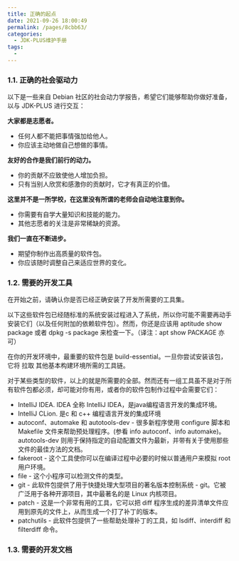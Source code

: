 ```yaml
---
title: 正确的起点
date: 2021-09-26 18:00:49
permalink: /pages/8cbb63/
categories:
  - JDK-PLUS维护手册
tags:
  -
---
```


### 1.1. 正确的社会驱动力

以下是一些来自 Debian 社区的社会动力学报告，希望它们能够帮助你做好准备，以与 JDK-PLUS 进行交互：

**大家都是志愿者。**

- 任何人都不能把事情强加给他人。
- 你应该主动地做自己想做的事情。

**友好的合作是我们前行的动力。**

- 你的贡献不应致使他人增加负担。
- 只有当别人欣赏和感激你的贡献时，它才有真正的价值。

**这里并不是一所学校，在这里没有所谓的老师会自动地注意到你。**

- 你需要有自学大量知识和技能的能力。
- 其他志愿者的关注是非常稀缺的资源。


**我们一直在不断进步。**

- 期望你制作出高质量的软件包。
- 你应该随时调整自己来适应世界的变化。

### 1.2. 需要的开发工具

在开始之前，请确认你是否已经正确安装了开发所需要的工具集。

以下这些软件包已经随标准的系统安装过程进入了系统，所以你可能不需要再动手安装它们（以及任何附加的依赖软件包）。然而，你还是应该用 aptitude show package 或者 dpkg -s package 来检查一下。（译注：apt show PACKAGE 亦可）

在你的开发环境中，最重要的软件包是 build-essential。一旦你尝试安装该包，它将 拉取 其他基本构建环境所需的工具链。

对于某些类型的软件，以上的就是所需要的全部。然而还有一组工具虽不是对于所有软件包都必须，却可能对你有用，或者你的软件包制作过程中会需要它们：

- IntelliJ IDEA. IDEA 全称 IntelliJ IDEA，是java编程语言开发的集成环境。
- IntelliJ CLion. 是c 和 c++ 编程语言开发的集成环境
- autoconf、automake 和 autotools-dev - 很多新程序使用 configure 脚本和 Makefile 文件来帮助预处理程序。(参看 info autoconf、info automake)。 autotools-dev 则用于保持指定的自动配置文件为最新，并带有关于使用那些文件的最佳方法的文档。
- fakeroot - 这个工具使你可以在编译过程中必要的时候以普通用户来模拟 root 用户环境。
- file - 这个小程序可以检测文件的类型。
- git - 此软件包提供了用于快捷处理大型项目的著名版本控制系统 - git。它被广泛用于各种开源项目，其中最著名的是 Linux 内核项目。
- patch - 这是一个非常有用的工具，它可以把 diff 程序生成的差异清单文件应用到原先的文件上，从而生成一个打了补丁的版本。
- patchutils - 此软件包提供了一些帮助处理补丁的工具，如 lsdiff、interdiff 和 filterdiff 命令。

### 1.3. 需要的开发文档










